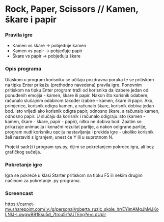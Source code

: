 # Rock, Paper, Scissors // Kamen, škare i papir

### Pravila igre
* Kamen vs škare -> pobjeđuje kamen
* Kamen vs papir -> pobjeđuje papir
* Škare vs papir -> pobjeđuju škare

### Opis programa
Ulaskom u program korisniku se učitaju pozdravna poruka te se pritiskom na tipku Enter prikažu (prethodno navedena) pravila igre. Ponovnim pritiskom na tipku Enter program traži od korisnika da izabere jedan od ponuđenih emojija - kamen, škare ili papir. Nakon što korisnik odabere, računalo slučajnim odabirom također izabire -  kamen, škare ili papir. Ako, primjerice, korisnik odigra kamen, a računalo škare, korisnik dobiva jedan bod. Isto vrijedi ako korisnik odigra papir, odnosno škare, a računalo kamen, odnosno papir. U slučaju da korisnik i računalo odigraju isto (kamen - kamen, škare - škare, papir - papir), nitko ne dobiva bod. Zaatim se prikazuje animacija i konačni rezultat partije, a nakon odigrane partije, program nudi korisniku opciju nastavljanja i prekida igre - ukoliko korisnik želi nastaviti s igranjem, unest će Y ili u suprotnom N. 

Projekt sadrži i program rps.py, čijim se pokretanjem pokreće igra, ali bez grafičkog sučelja.

### Pokretanje igre
Igra se pokreće u klasi Starter pritiskom na tipku F5 ili nekim drugim načinom za pokretanje .py programa.

### Screencast
https://carnet-my.sharepoint.com/:v:/g/personal/roberta_ruzic_skole_hr/EYimAMqJhMJKoLNlJ-LxwgwBB18su5d_7trou5rfsUTEng?e=LdUpIr
